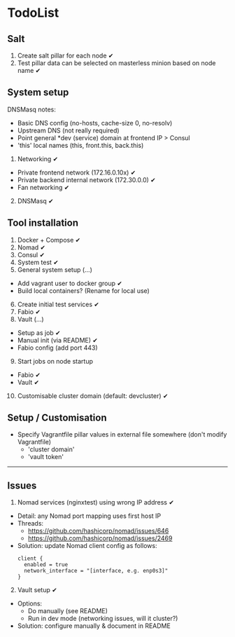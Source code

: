# TodoList

## Salt

1. Create salt pillar for each node ✔
2. Test pillar data can be selected on masterless minion based on node name ✔

## System setup

DNSMasq notes:
  * Basic DNS config (no-hosts, cache-size 0, no-resolv)
  * Upstream DNS (not really required)
  * Point general *dev (service) domain at frontend IP > Consul
  * 'this' local names (this, front.this, back.this)

1. Networking ✔
  - Private frontend network (172.16.0.10x) ✔
  - Private backend internal network (172.30.0.0) ✔
  - Fan networking ✔
2. DNSMasq ✔

## Tool installation

1. Docker + Compose ✔
2. Nomad ✔
3. Consul ✔
4. System test ✔
5. General system setup (...)
  - Add vagrant user to docker group ✔
  - Build local containers? (Rename for local use)
6. Create initial test services ✔
7. Fabio ✔
8. Vault (...)
  - Setup as job ✔
  - Manual init (via README) ✔
  - Fabio config (add port 443)
9. Start jobs on node startup
  - Fabio ✔
  - Vault ✔
10. Customisable cluster domain (default: devcluster) ✔

## Setup / Customisation

- Specify Vagrantfile pillar values in external file somewhere (don't modify Vagrantfile)
  - 'cluster domain'
  - 'vault token'

* * *

## Issues

1. Nomad services (nginxtest) using wrong IP address ✔
  - Detail: any Nomad port mapping uses first host IP
  - Threads:
    - https://github.com/hashicorp/nomad/issues/646
    - https://github.com/hashicorp/nomad/issues/2469
  - Solution: update Nomad client config as follows:
      ```
      client {
        enabled = true
        network_interface = "[interface, e.g. enp0s3]"
      }
      ```
2. Vault setup ✔
  - Options:
    - Do manually (see README)
    - Run in dev mode (networking issues, will it cluster?)
  - Solution: configure manually & document in README